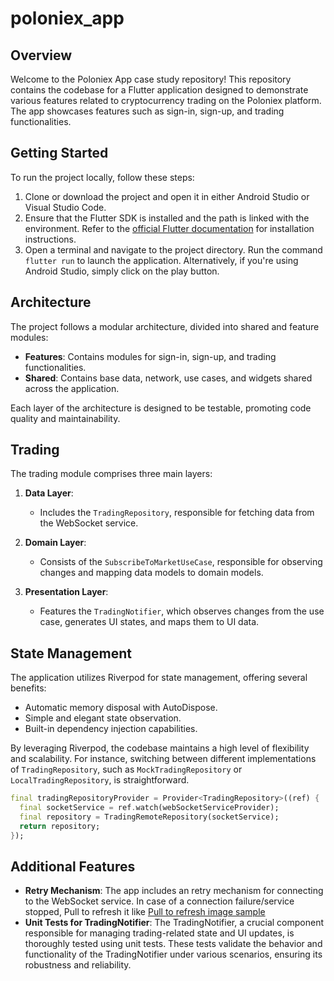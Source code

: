 # poloniex_app

## Overview

Welcome to the Poloniex App case study repository! This repository contains the codebase for a Flutter application designed to demonstrate various features related to cryptocurrency trading on the Poloniex platform. The app showcases features such as sign-in, sign-up, and trading functionalities.

## Getting Started

To run the project locally, follow these steps:

1. Clone or download the project and open it in either Android Studio or Visual Studio Code.
2. Ensure that the Flutter SDK is installed and the path is linked with the environment. Refer to the [official Flutter documentation](https://docs.flutter.dev/get-started/install) for installation instructions.
3. Open a terminal and navigate to the project directory. Run the command `flutter run` to launch the application. Alternatively, if you're using Android Studio, simply click on the play button.

## Architecture

The project follows a modular architecture, divided into shared and feature modules:

- **Features**: Contains modules for sign-in, sign-up, and trading functionalities.
- **Shared**: Contains base data, network, use cases, and widgets shared across the application.

Each layer of the architecture is designed to be testable, promoting code quality and maintainability.

## Trading

The trading module comprises three main layers:

1. **Data Layer**:
   - Includes the `TradingRepository`, responsible for fetching data from the WebSocket service.

2. **Domain Layer**:
   - Consists of the `SubscribeToMarketUseCase`, responsible for observing changes and mapping data models to domain models.

3. **Presentation Layer**:
   - Features the `TradingNotifier`, which observes changes from the use case, generates UI states, and maps them to UI data.

## State Management

The application utilizes Riverpod for state management, offering several benefits:

- Automatic memory disposal with AutoDispose.
- Simple and elegant state observation.
- Built-in dependency injection capabilities.

By leveraging Riverpod, the codebase maintains a high level of flexibility and scalability. For instance, switching between different implementations of `TradingRepository`, such as `MockTradingRepository` or `LocalTradingRepository`, is straightforward.

```dart
final tradingRepositoryProvider = Provider<TradingRepository>((ref) {
  final socketService = ref.watch(webSocketServiceProvider);
  final repository = TradingRemoteRepository(socketService);
  return repository;
});
```
## Additional Features

- **Retry Mechanism**: The app includes an  retry mechanism for connecting to the WebSocket service. In case of a connection failure/service stopped, Pull to refresh it like [ Pull to refresh image sample](https://i.stack.imgur.com/tlx4d.gif) 
- **Unit Tests for TradingNotifier**: The TradingNotifier, a crucial component responsible for managing trading-related state and UI updates, is thoroughly tested using unit tests. These tests validate the behavior and functionality of the TradingNotifier under various scenarios, ensuring its robustness and reliability.
